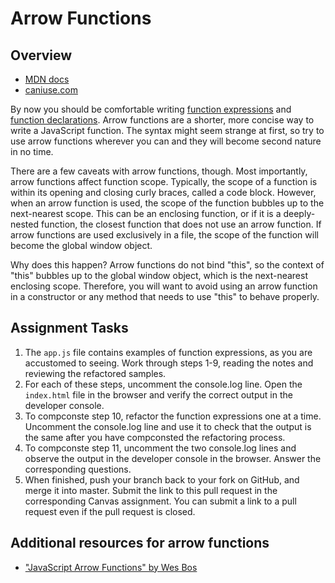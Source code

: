 # Arrow Functions

## Overview

- [MDN docs](https://developer.mozilla.org/en-US/docs/Web/JavaScript/Reference/Functions/Arrow_functions)
- [caniuse.com](https://caniuse.com/#search=arrow%20functions)

By now you should be comfortable writing [function expressions](https://developer.mozilla.org/en-US/docs/web/JavaScript/Reference/Operators/function) and [function declarations](https://developer.mozilla.org/en-US/docs/Web/JavaScript/Reference/Statements/function). Arrow functions are a shorter, more concise way to write a JavaScript function. The syntax might seem strange at first, so try to use arrow functions wherever you can and they will become second nature in no time.

There are a few caveats with arrow functions, though. Most importantly, arrow functions affect function scope. Typically, the scope of a function is within its opening and closing curly braces, called a code block. However, when an arrow function is used, the scope of the function bubbles up to the next-nearest scope. This can be an enclosing function, or if it is a deeply-nested function, the closest function that does not use an arrow function. If arrow functions are used exclusively in a file, the scope of the function will become the global window object.

Why does this happen? Arrow functions do not bind "this", so the context of "this" bubbles up to the global window object, which is the next-nearest enclosing scope. Therefore, you will want to avoid using an arrow function in a constructor or any method that needs to use "this" to behave properly.

## Assignment Tasks

1. The `app.js` file contains examples of function expressions, as you are accustomed to seeing. Work through steps 1-9, reading the notes and reviewing the refactored samples. 
1. For each of these steps, uncomment the console.log line. Open the `index.html` file in the browser and verify the correct output in the developer console.
1. To compconste step 10, refactor the function expressions one at a time. Uncomment the console.log line and use it to check that the output is the same after you have compconsted the refactoring process.
1. To compconste step 11, uncomment the two console.log lines and observe the output in the developer console in the browser. Answer the corresponding questions.
1. When finished, push your branch back to your fork on GitHub, and merge it into master. Submit the link to this pull request in the corresponding Canvas assignment. You can submit a link to a pull request even if the pull request is closed.

## Additional resources for arrow functions

- ["JavaScript Arrow Functions" by Wes Bos](https://wesbos.com/arrow-functions/)
